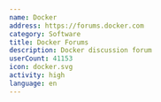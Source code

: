 ```yaml
---
name: Docker
address: https://forums.docker.com
category: Software
title: Docker Forums
description: Docker discussion forum
userCount: 41153
icon: docker.svg
activity: high
language: en
---
```

